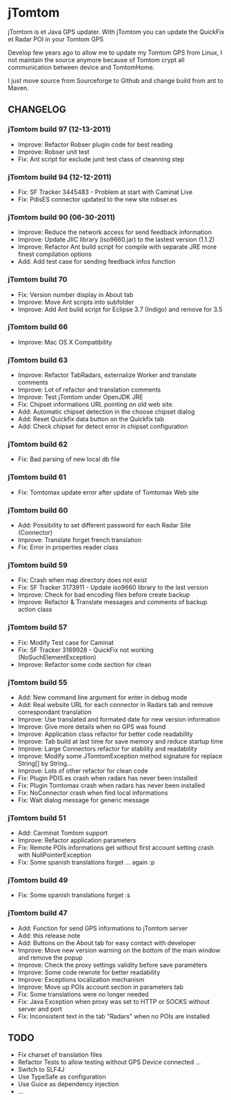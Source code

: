 # jTomtom
jTomtom is et Java GPS updater. With jTomtom you can update the QuickFix et Radar POI in your Tomtom GPS

Develop few years ago to allow me to update my Tomtom GPS from Linux, I not maintain the source anymore because of
Tomtom crypt all communication between device and TomtomHome.

I just move source from Sourceforge to Github and change build from ant to Maven.

## CHANGELOG

### jTomtom build 97 (12-13-2011)
* Improve: Refactor Robser plugin code for best reading
* Improve: Robser unit test
* Fix: Ant script for exclude junit test class of cleanning step

### jTomtom build 94 (12-12-2011)
* Fix: SF Tracker 3445483 - Problem at start with Caminat Live
* Fix: PdisES connector updated to the new site robser.es

### jTomtom build 90 (06-30-2011)
* Improve: Reduce the network access for send feedback information
* Improve: Update JIIC library (iso9660.jar) to the lastest version (1.1.2)
* Improve: Refactor Ant build script for compile with separate JRE more finest compilation options
* Add: Add test case for sending feedback infos function

### jTomtom build 70
* Fix: Version number display in About tab
* Improve: Move Ant scripts into subfolder
* Improve: Add Ant build script for Eclipse 3.7 (Indigo) and remove for 3.5

### jTomtom build 66
* Improve: Mac OS X Compatibility

### jTomtom build 63
* Improve: Refactor TabRadars, externalize Worker and translate comments
* Improve: Lot of refactor and translation comments
* Improve: Test jTomtom under OpenJDK JRE
* Fix: Chipset informations URL pointing on old web site.
* Add: Automatic chipset detection in the choose chipset dialog
* Add: Reset Quickfix data button on the Quickfix tab
* Add: Check chipset for detect error in chipset configuration 

### jTomtom build 62
* Fix: Bad parsing of new local db file

### jTomtom build 61
* Fix: Tomtomax update error after update of Tomtomax Web site

### jTomtom build 60
* Add: Possibility to set different password for each Radar Site (Connector)
* Improve: Translate forget french translation
* Fix: Error in properties reader class

### jTomtom build 59
* Fix: Crash when map directory does not exist
* Fix: SF Tracker 3173911 - Update iso9660 library to the last version
* Improve: Check for bad encoding files before create backup
* Improve: Refactor & Translate messages and comments of backup action class

### jTomtom build 57
* Fix: Modify Test case for Caminat
* Fix: SF Tracker 3169928 - QuickFix not working (NoSuchElementException)
* Improve: Refactor some code section for clean

### jTomtom build 55
* Add: New command line argument for enter in debug mode
* Add: Real website URL for each connector in Radars tab and remove correspondant translation
* Improve: Use translated and formated date for new version information
* Improve: Give more details when no GPS was found
* Improve: Application class refactor for better code readability
* Improve: Tab build at last time for save memory and reduce startup time
* Improve: Large Connectors refactor for stability and readability
* Improve: Modify some JTomtomException method signature for replace String[] by String... 
* Improve: Lots of other refactor for clean code
* Fix: Plugin PDIS.es crash when radars has never been installed
* Fix: Plugin Tomtomax crash when radars has never been installed
* Fix: NoConnector crash when find local informations
* Fix: Wait dialog message for generic message

### jTomtom build 51
* Add: Carminat Tomtom support
* Improve: Refactor application parameters
* Fix: Remote POIs informations get without first account setting crash with NullPointerException 
* Fix: Some spanish translations forget ... again :p

### jTomtom build 49
* Fix: Some spanish translations forget :s

### jTomtom build 47
* Add: Function for send GPS informations to jTomtom server
* Add: this release note
* Add: Buttons on the About tab for easy contact with developer
* Improve: Move new version warning on the bottom of the main window and remove the popup
* Improve: Check the proxy settings validity before save paraméters
* Improve: Some code rewrote for better readability
* Improve: Exceptions localization mechanism
* Improve: Move up POIs account section in parameters tab
* Fix: Some translations were no longer needed
* Fix: Java Exception when proxy was set to HTTP or SOCKS without server and port
* Fix: Inconsistent text in the tab "Radars" when no POIs are installed

## TODO
 * Fix charset of translation files
 * Refactor Tests to allow testing without GPS Device connected ...
 * Switch to SLF4J
 * Use TypeSafe as configuration
 * Use Guice as dependency injection
 * ...